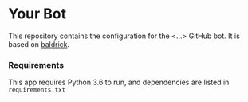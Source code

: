 # Your Bot

This repository contains the configuration for the <...> GitHub bot. It is based
on [baldrick](https://github.com/OpenAstronomy/baldrick).

### Requirements

This app requires Python 3.6 to run, and dependencies are listed in
``requirements.txt``
